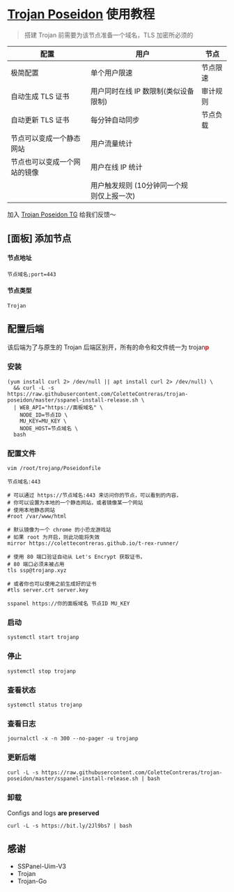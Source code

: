 # [Trojan Poseidon](https://docs.trojanp.xyz/#/sspanel) 使用教程

> 搭建 Trojan 前需要为该节点准备一个域名，TLS 加密所必须的

| 配置 | 用户 | 节点 |
|-------|-------|----------|
| 极简配置 | 单个用户限速 | 节点限速 |
| 自动生成 TLS 证书 | 用户同时在线 IP 数限制(类似设备限制) | 审计规则 |
| 自动更新 TLS 证书 | 每分钟自动同步 | 节点负载 |
| 节点可以变成一个静态网站 | 用户流量统计 |  |
| 节点也可以变成一个网站的镜像 | 用户在线 IP 统计 |  |
|  | 用户触发规则 (10分钟同一个规则仅上报一次) |  |

加入 [Trojan Poseidon TG](https://t.me/trojan_poseidon) 给我们反馈～

## [面板] 添加节点

#### 节点地址

```
节点域名;port=443
```

#### 节点类型

```
Trojan
```

## 配置后端

该后端为了与原生的 Trojan 后端区别开，所有的命令和文件统一为 trojan<span style="color: red; font-weight: bold">p</span>

### 安装
```
(yum install curl 2> /dev/null || apt install curl 2> /dev/null) \
  && curl -L -s https://raw.githubusercontent.com/ColetteContreras/trojan-poseidon/master/sspanel-install-release.sh \
  | WEB_API="https://面板域名" \
    NODE_ID=节点ID \
    MU_KEY=MU_KEY \
    NODE_HOST=节点域名 \
  bash
```

### 配置文件

```shell
vim /root/trojanp/Poseidonfile

节点域名:443

# 可以通过 https://节点域名:443 来访问你的节点，可以看到的内容，
# 你可以设置为本地的一个静态网站，或者镜像某一个网站
# 使用本地静态网站
#root /var/www/html

# 默认镜像为一个 chrome 的小恐龙游戏站
# 如果 root 为开启，则此功能将失效
mirror https://colettecontreras.github.io/t-rex-runner/

# 使用 80 端口验证自动从 Let's Encrypt 获取证书，
# 80 端口必须未被占用
tls ssp@trojanp.xyz

# 或者你也可以使用之前生成好的证书
#tls server.crt server.key

sspanel https://你的面板域名 节点ID MU_KEY
```

### 启动

```shell
systemctl start trojanp
```

### 停止

```shell
systemctl stop trojanp
```

### 查看状态

```shell
systemctl status trojanp
```

### 查看日志

```shell
journalctl -x -n 300 --no-pager -u trojanp
```

### 更新后端

```shell
curl -L -s https://raw.githubusercontent.com/ColetteContreras/trojan-poseidon/master/sspanel-install-release.sh | bash
```

### 卸载

Configs and logs **are preserved**

```shell
curl -L -s https://bit.ly/2Jl9bs7 | bash
```


## 感谢

- SSPanel-Uim-V3
- Trojan
- Trojan-Go
